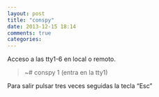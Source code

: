 ```yaml
---
layout: post
title: "conspy"
date: 2013-12-15 18:14
comments: true
categories: 
---
```

Acceso a las tty1-6 en local o remoto.

>~# conspy 1 (entra en la tty1)

Para salir pulsar tres veces seguidas la tecla “Esc”

